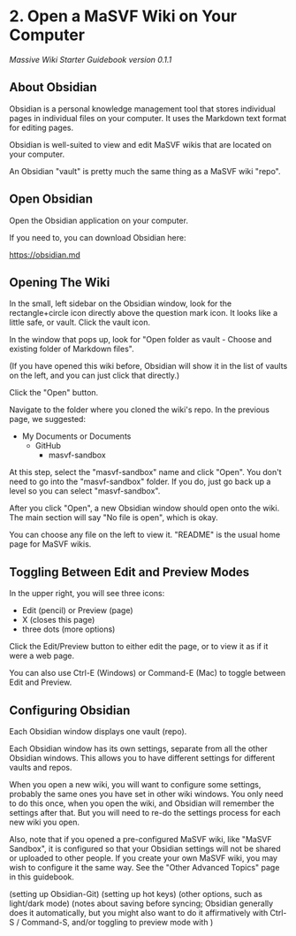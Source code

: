# 2. Open a MaSVF Wiki on Your Computer
*Massive Wiki Starter Guidebook version 0.1.1*

## About Obsidian

Obsidian is a personal knowledge management tool that stores individual pages in individual files on your computer.  It uses the Markdown text format for editing pages.

Obsidian is well-suited to view and edit MaSVF wikis that are located on your computer.

An Obsidian "vault" is pretty much the same thing as a MaSVF wiki "repo".

## Open Obsidian

Open the Obsidian application on your computer.

If you need to, you can download Obsidian here:

https://obsidian.md

## Opening The Wiki

In the small, left sidebar on the Obsidian window, look for the rectangle+circle icon directly above the question mark icon. It looks like a little safe, or vault.  Click the vault icon.

In the window that pops up, look for "Open folder as vault - Choose and existing folder of Markdown files".

(If you have opened this wiki before, Obsidian will show it in the list of vaults on the left, and you can just click that directly.)

Click the "Open" button.

Navigate to the folder where you cloned the wiki's repo.  In the previous page, we suggested:

* My Documents or Documents
  * GitHub
    * masvf-sandbox

At this step, select the "masvf-sandbox" name and click "Open".  You don't need to go into the "masvf-sandbox" folder.  If you do, just go back up a level so you can select "masvf-sandbox".

After you click "Open", a new Obsidian window should open onto the wiki.  The main section will say "No file is open", which is okay.

You can choose any file on the left to view it.  "README" is the usual home page for MaSVF wikis.

## Toggling Between Edit and Preview Modes

In the upper right, you will see three icons:

* Edit (pencil) or Preview (page)
* X (closes this page)
* three dots (more options)

Click the Edit/Preview button to either edit the page, or to view it as if it were a web page.

You can also use Ctrl-E (Windows) or Command-E (Mac) to toggle between Edit and Preview.

## Configuring Obsidian

Each Obsidian window displays one vault (repo).

Each Obsidian window has its own settings, separate from all the other Obsidian windows. This allows you to have different settings for different vaults and repos.

When you open a new wiki, you will want to configure some settings, probably the same ones you have set in other wiki windows.  You only need to do this once, when you open the wiki, and Obsidian will remember the settings after that.  But you will need to re-do the settings process for each new wiki you open.

Also, note that if you opened a pre-configured MaSVF wiki, like "MaSVF Sandbox", it is configured so that your Obsidian settings will not be shared or uploaded to other people.  If you create your own MaSVF wiki, you may wish to configure it the same way.  See the "Other Advanced Topics" page in this guidebook.

(setting up Obsidian-Git)
(setting up hot keys)
(other options, such as light/dark mode)
(notes about saving before syncing; Obsidian generally does it automatically, but you might also want to do it affirmatively with Ctrl-S / Command-S, and/or toggling to preview mode with 
)